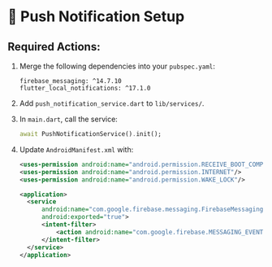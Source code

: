 
# 🔔 Push Notification Setup

## Required Actions:

1. Merge the following dependencies into your `pubspec.yaml`:
   ```
   firebase_messaging: ^14.7.10
   flutter_local_notifications: ^17.1.0
   ```

2. Add `push_notification_service.dart` to `lib/services/`.

3. In `main.dart`, call the service:
   ```dart
   await PushNotificationService().init();
   ```

4. Update `AndroidManifest.xml` with:
   ```xml
   <uses-permission android:name="android.permission.RECEIVE_BOOT_COMPLETED"/>
   <uses-permission android:name="android.permission.INTERNET"/>
   <uses-permission android:name="android.permission.WAKE_LOCK"/>

   <application>
     <service
         android:name="com.google.firebase.messaging.FirebaseMessagingService"
         android:exported="true">
         <intent-filter>
             <action android:name="com.google.firebase.MESSAGING_EVENT"/>
         </intent-filter>
     </service>
   </application>
   ```
